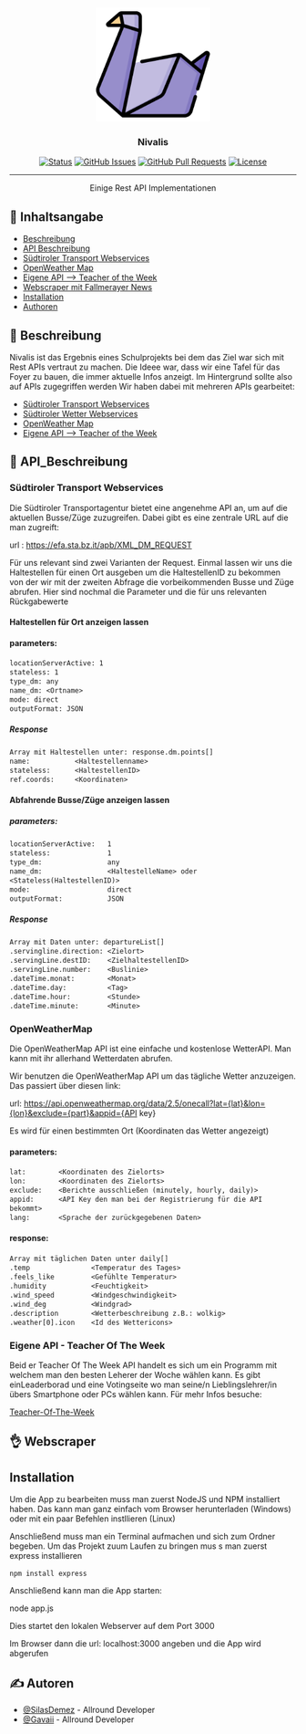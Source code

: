 <p align="center">
  <a href="" rel="noopener">
 <img width=200px height=200px src="https://raw.githubusercontent.com/SilasDemez/rest-Busplan/main/public/duck.png" alt="Project logo"></a>
</p>

<h3 align="center">Nivalis</h3>

<div align="center">

[![Status](https://img.shields.io/badge/status-active-success.svg)]()
[![GitHub Issues](https://img.shields.io/github/issues/SilasDemez/rest-Busplan.svg)](https://github.com/SilasDemez/rest-Busplan/issues)
[![GitHub Pull Requests](https://img.shields.io/github/issues-pr/SilasDemez/rest-Busplan.svg)](https://github.com/SilasDemez/rest-Busplan/pulls)
[![License](https://img.shields.io/badge/license-MIT-blue.svg)](/LICENSE)

</div>

---

<p align="center"> Einige Rest API Implementationen
    <br> 
</p>

## 📝 Inhaltsangabe

* [Beschreibung](#Beschreibung)
* [API Beschreibung](#APIBeschreibung)
* [Südtiroler Transport Webservices](#stawebs)
* [OpenWeather Map](#openweathermap)
* [Eigene API --> Teacher of the Week](#toftw)
* [Webscraper mit Fallmerayer News](#webscraper)
* [Installation](#instalation)
* [Authoren](#authors)




## 🧐 Beschreibung <a name = "Beschreibung"></a>

Nivalis ist das Ergebnis eines Schulprojekts bei dem das Ziel war sich mit Rest APIs vertraut zu machen. Die Ideee war, dass wir eine Tafel für das Foyer zu bauen, die immer aktuelle Infos anzeigt. Im Hintergrund sollte also auf APIs zugegriffen werden 
Wir haben dabei mit mehreren APIs gearbeitet: 
 - [Südtiroler Transport Webservices](#stawebs)
 - [Südtiroler Wetter Webservices]()
 - [OpenWeather Map](#openweathermap)
 - [Eigene API --> Teacher of the Week]()

## 👾 API_Beschreibung <a name = "APIBeschreibung"></a>

### Südtiroler Transport Webservices <a name = "stawebs"></a>

Die Südtiroler Transportagentur bietet eine angenehme API an, um auf die aktuellen Busse/Züge zuzugreifen. Dabei gibt es eine zentrale URL auf die man zugreift: 

url : https://efa.sta.bz.it/apb/XML_DM_REQUEST

Für uns relevant sind zwei Varianten der Request. Einmal lassen wir uns die Haltestellen für einen Ort ausgeben um die HaltestellenID zu bekommen von der wir mit der zweiten Abfrage die vorbeikommenden Busse und Züge abrufen. Hier sind nochmal die Parameter und die für uns relevanten Rückgabewerte

#### Haltestellen für Ort anzeigen lassen

#### parameters:

    locationServerActive: 1
    stateless: 1
    type_dm: any
    name_dm: <Ortname>
    mode: direct
    outputFormat: JSON

##### Response 
    Array mit Haltestellen unter: response.dm.points[]
    name:           <Haltestellenname>
    stateless:      <HaltestellenID>
    ref.coords:     <Koordinaten>

#### Abfahrende Busse/Züge anzeigen lassen

##### parameters:

    locationServerActive:   1
    stateless:              1
    type_dm:                any
    name_dm:                <HaltestelleName> oder <Stateless(HaltestellenID)>
    mode:                   direct
    outputFormat:           JSON

##### Response
    Array mit Daten unter: departureList[]
    .servingline.direction: <Zielort>
    .servingLine.destID:    <ZielhaltestellenID>
    .servingLine.number:    <Buslinie>
    .dateTime.monat:        <Monat>
    .dateTime.day:          <Tag>
    .dateTime.hour:         <Stunde>
    .dateTime.minute:       <Minute>
    
### OpenWeatherMap <a name = "openweathermap"></a>

Die OpenWeatherMap API ist eine einfache und kostenlose WetterAPI. Man kann mit ihr allerhand Wetterdaten abrufen.

Wir benutzen die OpenWeatherMap API um das tägliche Wetter anzuzeigen. Das passiert über diesen link:

url: https://api.openweathermap.org/data/2.5/onecall?lat={lat}&lon={lon}&exclude={part}&appid={API key}

Es wird für einen bestimmten Ort (Koordinaten das Wetter angezeigt)

#### parameters:

    lat:        <Koordinaten des Zielorts>
    lon:        <Koordinaten des Zielorts>
    exclude:    <Berichte ausschließen (minutely, hourly, daily)>
    appid:      <API Key den man bei der Registrierung für die API bekommt>
    lang:       <Sprache der zurückgegebenen Daten>

#### response:

    Array mit täglichen Daten unter daily[]
    .temp               <Temperatur des Tages>
    .feels_like         <Gefühlte Temperatur>
    .humidity           <Feuchtigkeit>
    .wind_speed         <Windgeschwindigkeit>
    .wind_deg           <Windgrad>
    .description        <Wetterbeschreibung z.B.: wolkig>
    .weather[0].icon    <Id des Wettericons>


### Eigene API - Teacher Of The Week <a name = "toftw"></a>

Beid er Teacher Of The Week API handelt es sich um ein Programm mit welchem man den besten Leherer der Woche wählen kann. Es gibt einLeaderborad und eine Votingseite wo man seine/n Lieblingslehrer/in übers Smartphone oder PCs wählen kann. Für mehr Infos besuche:

[Teacher-Of-The-Week](https://github.com/kaffarell/teacher-of-the-week)


## 👌 Webscraper <a name = "webscraper"></a>


## Installation

Um die App zu bearbeiten muss man zuerst NodeJS und NPM installiert haben. Das kann man ganz einfach vom Browser herunterladen (Windows) oder mit ein paar Befehlen instllieren (Linux)

Anschließend muss man ein Terminal aufmachen und sich zum Ordner begeben. Um das Projekt zuum Laufen zu bringen mus s man zuerst express installieren
    
    npm install express

Anschließend kann man die App starten:

node app.js

Dies startet den lokalen Webserver auf dem Port 3000

Im Browser dann die url: localhost:3000 angeben und die App wird abgerufen


## ✍️ Autoren <a name = "authors"></a>

- [@SilasDemez](https://github.com/SilasDemez) - Allround Developer
- [@Gavaii](https://github.com/Gavaii) - Allround Developer